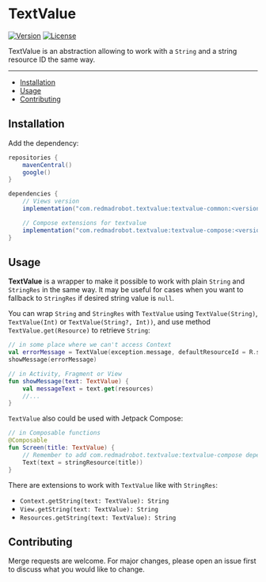 # TextValue <GitHub path="RedMadRobot/textvalue/tree/main/"/>
[![Version](https://img.shields.io/maven-central/v/com.redmadrobot.textvalue/textvalue?style=flat-square)][mavenCentral]
[![License](https://img.shields.io/github/license/RedMadRobot/textvalue?style=flat-square)][license]

TextValue is an abstraction allowing to work with a `String` and a string resource ID the same way.

---
<!-- START doctoc generated TOC please keep comment here to allow auto update -->
<!-- DON'T EDIT THIS SECTION, INSTEAD RE-RUN doctoc TO UPDATE -->

- [Installation](#installation)
- [Usage](#usage)
- [Contributing](#contributing)

<!-- END doctoc generated TOC please keep comment here to allow auto update -->

## Installation

Add the dependency:
```groovy
repositories {
    mavenCentral()
    google()
}

dependencies {
    // Views version
    implementation("com.redmadrobot.textvalue:textvalue-common:<version>")

    // Compose extensions for textvalue
    implementation("com.redmadrobot.textvalue:textvalue-compose:<version>")
}
```

## Usage

**TextValue** is a wrapper to make it possible to work with plain `String` and `StringRes` in the same way.
It may be useful for cases when you want to fallback to `StringRes` if desired string value is `null`.

You can wrap `String` and `StringRes` with `TextValue` using `TextValue(String)`, `TextValue(Int)` or `TextValue(String?, Int))`, and use method `TextValue.get(Resource)` to retrieve `String`:

```kotlin
// in some place where we can't access Context
val errorMessage = TextValue(exception.message, defaultResourceId = R.string.unknown_error)
showMessage(errorMessage)

// in Activity, Fragment or View
fun showMessage(text: TextValue) {
    val messageText = text.get(resources)
    //...
}
```

`TextValue` also could be used with Jetpack Compose:

```kotlin
// in Composable functions
@Composable
fun Screen(title: TextValue) {
    // Remember to add com.redmadrobot.textvalue:textvalue-compose dependency
    Text(text = stringResource(title))
}
```

There are extensions to work with `TextValue` like with `StringRes`:

- `Context.getString(text: TextValue): String`
- `View.getString(text: TextValue): String`
- `Resources.getString(text: TextValue): String`

## Contributing

Merge requests are welcome.
For major changes, please open an issue first to discuss what you would like to change.

[mavenCentral]: https://search.maven.org/artifact/com.redmadrobot.textvalue/textvalue
[license]: LICENSE
